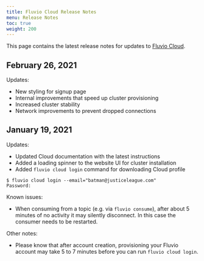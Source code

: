 ```yaml
---
title: Fluvio Cloud Release Notes
menu: Release Notes
toc: true
weight: 200
---
```


This page contains the latest release notes for updates to [Fluvio Cloud].

[Fluvio Cloud]: /signup

## February 26, 2021

Updates:

- New styling for signup page
- Internal improvements that speed up cluster provisioning
- Increased cluster stability
- Network improvements to prevent dropped connections

## January 19, 2021

Updates:

- Updated Cloud documentation with the latest instructions
- Added a loading spinner to the website UI for cluster installation
- Added `fluvio cloud login` command for downloading Cloud profile

```
$ fluvio cloud login --email="batman@justiceleague.com"
Password:
```

Known issues:

- When consuming from a topic (e.g. via `fluvio consume`), after about 5
  minutes of no activity it may silently disconnect. In this case the
  consumer needs to be restarted.
  
Other notes:

- Please know that after account creation, provisioning your Fluvio account
  may take 5 to 7 minutes before you can run `fluvio cloud login`.
